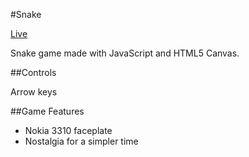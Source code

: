 #Snake

[Live](http://lorenkp.github.io/snake)

Snake game made with JavaScript and HTML5 Canvas.

##Controls

Arrow keys

##Game Features
* Nokia 3310 faceplate
* Nostalgia for a simpler time